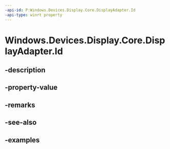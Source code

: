 ```yaml
---
-api-id: P:Windows.Devices.Display.Core.DisplayAdapter.Id
-api-type: winrt property
---
```


<!-- Property syntax.
public DisplayAdapterId Id { get; }
-->

# Windows.Devices.Display.Core.DisplayAdapter.Id

## -description

## -property-value

## -remarks

## -see-also

## -examples

